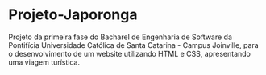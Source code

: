 # Projeto-Japoronga

Projeto da primeira fase do Bacharel de Engenharia de Software da Pontifícia Universidade Católica de Santa Catarina - Campus Joinville, para o desenvolvimento de um website utilizando HTML e CSS, apresentando uma viagem turística.